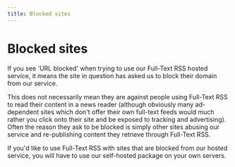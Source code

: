 ```yaml
---
title: Blocked sites
---
```

# Blocked sites

If you see 'URL blocked' when trying to use our Full-Text RSS hosted service, it means the site in question has asked us to block their domain from our service.

This does not necessarily mean they are against people using Full-Text RSS to read their content in a news reader (although obviously many ad-dependent sites which don't offer their own full-text feeds would much rather you click onto their site and be exposed to tracking and advertising). Often the reason they ask to be blocked is simply other sites abusing our service and re-publishing content they retrieve through Full-Text RSS.

If you'd like to use Full-Text RSS with sites that are blocked from our hosted service, you will have to use our self-hosted package on your own servers. 